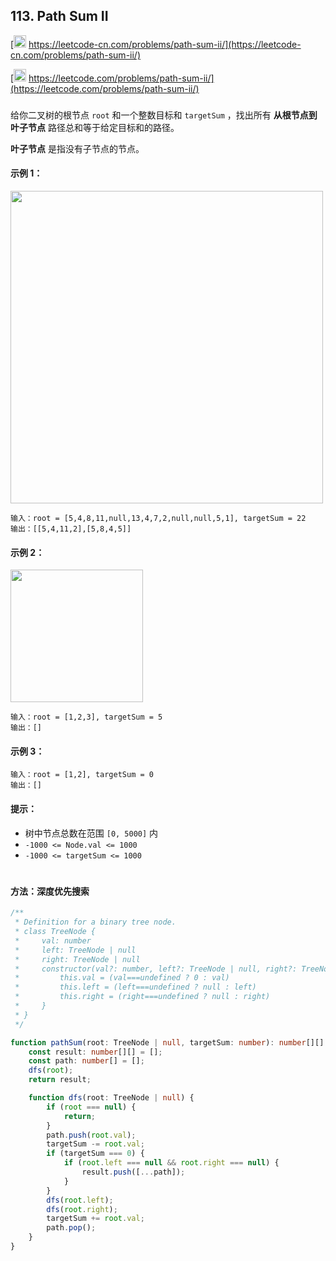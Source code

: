## 113. Path Sum II

[<img src="https://static.leetcode-cn.com/cn-mono-assets/production/assets/logo-dark-cn.c42314a8.svg" height="20" /> https://leetcode-cn.com/problems/path-sum-ii/](https://leetcode-cn.com/problems/path-sum-ii/)

[<img src="https://assets.leetcode.com/static_assets/public/webpack_bundles/images/logo-dark.e99485d9b.svg" height="20"/> https://leetcode.com/problems/path-sum-ii/](https://leetcode.com/problems/path-sum-ii/)

###

给你二叉树的根节点 `root` 和一个整数目标和 `targetSum` ，找出所有 **从根节点到叶子节点** 路径总和等于给定目标和的路径。

**叶子节点** 是指没有子节点的节点。

#### 示例 1：

<img src="https://assets.leetcode.com/uploads/2021/01/18/pathsumii1.jpg" width="500" />

```
输入：root = [5,4,8,11,null,13,4,7,2,null,null,5,1], targetSum = 22
输出：[[5,4,11,2],[5,8,4,5]]
```

#### 示例 2：

<img src="https://assets.leetcode.com/uploads/2021/01/18/pathsum2.jpg" width="212" />

```
输入：root = [1,2,3], targetSum = 5
输出：[]
```

#### 示例 3：

```
输入：root = [1,2], targetSum = 0
输出：[]
```

#### 提示：

-   树中节点总数在范围 `[0, 5000]` 内
-   `-1000 <= Node.val <= 1000`
-   `-1000 <= targetSum <= 1000`

#

#### 方法：深度优先搜索

```ts
/**
 * Definition for a binary tree node.
 * class TreeNode {
 *     val: number
 *     left: TreeNode | null
 *     right: TreeNode | null
 *     constructor(val?: number, left?: TreeNode | null, right?: TreeNode | null) {
 *         this.val = (val===undefined ? 0 : val)
 *         this.left = (left===undefined ? null : left)
 *         this.right = (right===undefined ? null : right)
 *     }
 * }
 */

function pathSum(root: TreeNode | null, targetSum: number): number[][] {
    const result: number[][] = [];
    const path: number[] = [];
    dfs(root);
    return result;

    function dfs(root: TreeNode | null) {
        if (root === null) {
            return;
        }
        path.push(root.val);
        targetSum -= root.val;
        if (targetSum === 0) {
            if (root.left === null && root.right === null) {
                result.push([...path]);
            }
        }
        dfs(root.left);
        dfs(root.right);
        targetSum += root.val;
        path.pop();
    }
}
```
